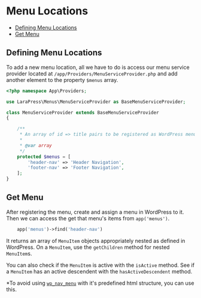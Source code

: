 # Menu Locations

- [Defining Menu Locations](#menu-locations)
- [Get Menu](#get-menu)

<a name="menu-locations"></a>
## Defining Menu Locations

To add a new menu location, all we have to do is access our menu service provider located at `/app/Providers/MenuServiceProvider.php` and add another element to the property `$menus` array.

```php
<?php namespace App\Providers;

use LaraPress\Menus\MenuServiceProvider as BaseMenuServiceProvider;

class MenuServiceProvider extends BaseMenuServiceProvider
{

    /**
     * An array of id => title pairs to be registered as WordPress menus.
     *
     * @var array
     */
    protected $menus = [
        'header-nav' => 'Header Navigation',
        'footer-nav' => 'Footer Navigation',
    ];
}
```

## Get Menu

After registering the menu, create and assign a menu in WordPress to it. Then we can access the get that menu's items from `app('menus')`.

```php
    app('menus')->find('header-nav')
```

It returns an array of `MenuItem` objects appropriately nested as defined in WordPress. On a `MenuItem`, use the `getChildren` method for nested `MenuItem`s.

You can also check if the `MenuItem` is active with the `isActive` method. See if a `MenuItem` has an active descendent with the `hasActiveDescendent` method.

*To avoid using [`wp_nav_menu`](https://developer.wordpress.org/reference/functions/wp_nav_menu/) with it's predefined html structure, you can use this.
